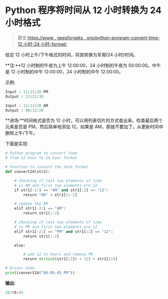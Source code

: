 # Python 程序将时间从 12 小时转换为 24 小时格式

> 原文:[https://www . geesforgeks . org/python-program-convert-time-12 小时-24 小时-format/](https://www.geeksforgeeks.org/python-program-convert-time-12-hour-24-hour-format/)

给定 12 小时上午/下午格式的时间，将其转换为军用(24 小时)时间。

**注:**12 小时制的午夜为上午 12:00:00，24 小时制的午夜为 00:00:00。中午是 12 小时制的中午 12:00:00，24 小时制的中午 12:00:00。

示例:

```py
Input : 11:21:30 PM
Output : 23:21:30

Input : 12:12:20 AM
Output : 00:12:20

```

**进场:**时间格式是否为 12 小时，可以用列表切片的方式查出来。检查最后两个元素是否是 PM，然后简单地添加 12。如果是 AM，那就不要加了。从更新时间中删除上午/下午。

下面是实现:

```py
# Python program to convert time
# from 12 hour to 24 hour format

# Function to convert the date format
def convert24(str1):

    # Checking if last two elements of time
    # is AM and first two elements are 12
    if str1[-2:] == "AM" and str1[:2] == "12":
        return "00" + str1[2:-2]

    # remove the AM    
    elif str1[-2:] == "AM":
        return str1[:-2]

    # Checking if last two elements of time
    # is PM and first two elements are 12   
    elif str1[-2:] == "PM" and str1[:2] == "12":
        return str1[:-2]

    else:

        # add 12 to hours and remove PM
        return str(int(str1[:2]) + 12) + str1[2:8]

# Driver Code        
print(convert24("08:05:45 PM"))
```

**输出:**

```py
20:05:45
```